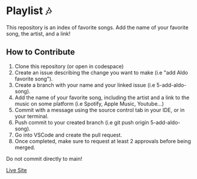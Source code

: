 # Playlist 🎶
This repository is an index of favorite songs. Add the name of your favorite song, the artist, and a link!

## How to Contribute
1. Clone this repository (or open in codespace) 
2. Create an issue describing the change you want to make (i.e "add Aldo favorite song").
3. Create a branch with your name and your linked issue (i.e 5-add-aldo-song).
4. Add the name of your favorite song, including the artist and a link to the music on some platform (i.e Spotify, Apple Music, Youtube...)
5. Commit with a message using the source control tab in your IDE, or in your terminal.  
6. Push commit to your created branch (i.e git push origin 5-add-aldo-song). 
7. Go into VSCode and create the pull request. 
8. Once completed, make sure to request at least 2 approvals before being merged. 

Do not commit directly to main!

[Live Site](https://dpi-we.github.io/playlist/)